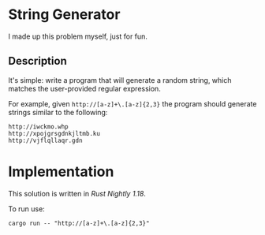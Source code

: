 # String Generator

I made up this problem myself, just for fun.

## Description

It's simple: write a program that will generate a random string, which matches the user-provided regular expression.

For example, given `http://[a-z]+\.[a-z]{2,3}` the program should generate strings similar to the following:

```
http://iwckmo.whp
http://xpojgrsgdnkjltmb.ku
http://vjflqllaqr.gdn
```

# Implementation

This solution is written in _Rust Nightly 1.18_.

To run use:

```
cargo run -- "http://[a-z]+\.[a-z]{2,3}"
```
